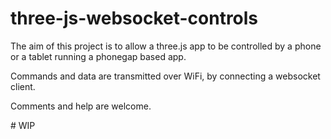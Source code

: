 # three-js-websocket-controls

The aim of this project is to allow a three.js app to be controlled by a phone or a tablet running a phonegap based app.

Commands and data are transmitted over WiFi, by connecting a websocket client.

Comments and help are welcome.

# WIP
